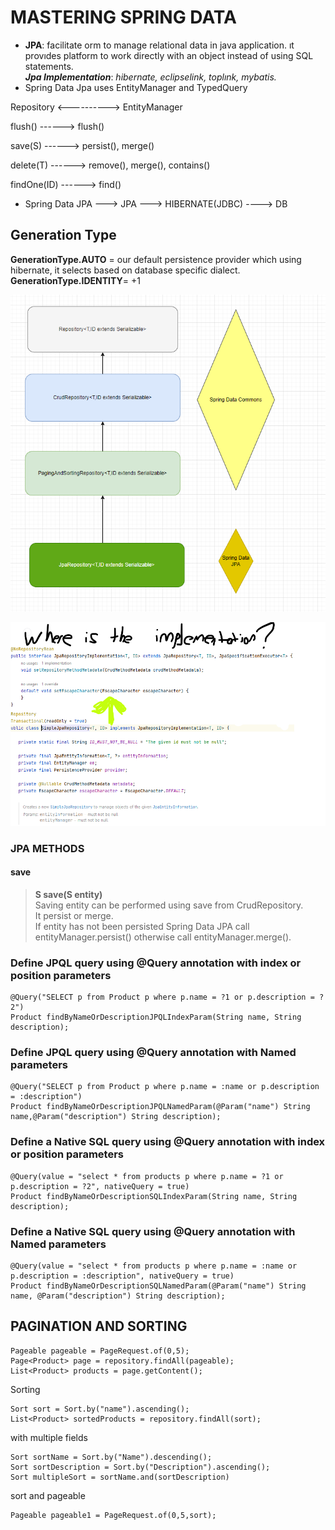 # MASTERING SPRING DATA

* **JPA**: facilitate orm to manage relational data in java application. ıt provıdes platform to work directly with an object instead of using SQL statements.\
  **_Jpa Implementation_**: _hibernate, eclipselink, toplınk, mybatis._
* Spring Data Jpa uses EntityManager and TypedQuery

Repository <---------->    EntityManager

flush()     ------>     flush()

save(S)     ------>     persist(), merge()

delete(T)   ------>     remove(), merge(), contains()

findOne(ID) ------>     find()

* Spring Data JPA ---> JPA ---> HIBERNATE(JDBC) ----> DB

## Generation Type
**GenerationType.AUTO** = our default persistence provider which using hibernate, it selects based on database specific dialect. \
**GenerationType.IDENTITY**= +1

<div align="center">
<img src="img.png">
</div>

![img_2.png](img_2.png)


### JPA METHODS
#### save
> **S save(S entity)** \
Saving entity can be performed using save from CrudRepository.\
It persist or merge.\
If entity has not been persisted Spring Data JPA call entityManager.persist() otherwise call entityManager.merge().





### Define JPQL query using @Query annotation with index or position parameters
    @Query("SELECT p from Product p where p.name = ?1 or p.description = ?2")
    Product findByNameOrDescriptionJPQLIndexParam(String name, String description);

### Define JPQL query using @Query annotation with Named parameters
    @Query("SELECT p from Product p where p.name = :name or p.description = :description")
    Product findByNameOrDescriptionJPQLNamedParam(@Param("name") String name,@Param("description") String description);

### Define a Native SQL query using @Query annotation with index or position parameters
    @Query(value = "select * from products p where p.name = ?1 or p.description = ?2", nativeQuery = true)
    Product findByNameOrDescriptionSQLIndexParam(String name, String description);

### Define a Native SQL query using @Query annotation with Named parameters
    @Query(value = "select * from products p where p.name = :name or p.description = :description", nativeQuery = true)
    Product findByNameOrDescriptionSQLNamedParam(@Param("name") String name, @Param("description") String description);


## PAGINATION AND SORTING

    Pageable pageable = PageRequest.of(0,5);
    Page<Product> page = repository.findAll(pageable);
    List<Product> products = page.getContent();

Sorting

    Sort sort = Sort.by("name").ascending();
    List<Product> sortedProducts = repository.findAll(sort);

with multiple fields

    Sort sortName = Sort.by("Name").descending();
    Sort sortDescription = Sort.by("Description").ascending();
    Sort multipleSort = sortName.and(sortDescription) 

sort and pageable

    Pageable pageable1 = PageRequest.of(0,5,sort);






